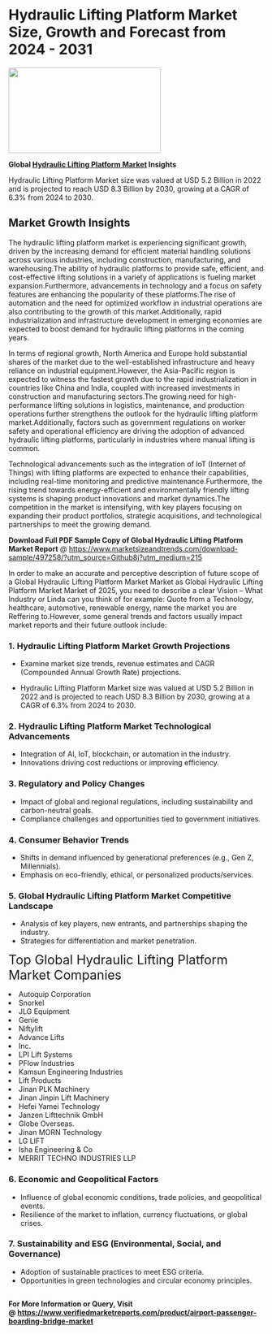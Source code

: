 <H1>Hydraulic Lifting Platform Market Size, Growth and Forecast from 2024 - 2031</H1><img class="aligncenter size-medium wp-image-584254" src="https://thirdeyenews.in/wp-content/uploads/2024/09/Global-Market-Research-300x168.jpeg" alt="" width="300" height="168" /><p><strong>Global&nbsp;<a href="https://www.marketsizeandtrends.com/download-sample/497258/?utm_source=Github8j?utm_medium=215">Hydraulic Lifting Platform Market</a> Insights</strong></p><p>Hydraulic Lifting Platform Market size was valued at USD 5.2 Billion in 2022 and is projected to reach USD 8.3 Billion by 2030, growing at a CAGR of 6.3% from 2024 to 2030.</p><p><h2>Market Growth Insights</h2> <p>The hydraulic lifting platform market is experiencing significant growth, driven by the increasing demand for efficient material handling solutions across various industries, including construction, manufacturing, and warehousing.The ability of hydraulic platforms to provide safe, efficient, and cost-effective lifting solutions in a variety of applications is fueling market expansion.Furthermore, advancements in technology and a focus on safety features are enhancing the popularity of these platforms.The rise of automation and the need for optimized workflow in industrial operations are also contributing to the growth of this market.Additionally, rapid industrialization and infrastructure development in emerging economies are expected to boost demand for hydraulic lifting platforms in the coming years.</p> <p>In terms of regional growth, North America and Europe hold substantial shares of the market due to the well-established infrastructure and heavy reliance on industrial equipment.However, the Asia-Pacific region is expected to witness the fastest growth due to the rapid industrialization in countries like China and India, coupled with increased investments in construction and manufacturing sectors.The growing need for high-performance lifting solutions in logistics, maintenance, and production operations further strengthens the outlook for the hydraulic lifting platform market.Additionally, factors such as government regulations on worker safety and operational efficiency are driving the adoption of advanced hydraulic lifting platforms, particularly in industries where manual lifting is common.</p> <p>Technological advancements such as the integration of IoT (Internet of Things) with lifting platforms are expected to enhance their capabilities, including real-time monitoring and predictive maintenance.Furthermore, the rising trend towards energy-efficient and environmentally friendly lifting systems is shaping product innovations and market dynamics.The competition in the market is intensifying, with key players focusing on expanding their product portfolios, strategic acquisitions, and technological partnerships to meet the growing demand.</p> <p><span class=""><strong>Download Full PDF Sample Copy of Global Hydraulic Lifting Platform Market Report</strong> @ <a href="https://www.marketsizeandtrends.com/download-sample/497258/?utm_source=Github8j?utm_medium=215" target="_blank">https://www.marketsizeandtrends.com/download-sample/497258/?utm_source=Github8j?utm_medium=215</a></span></p><p>In order to make an accurate and perceptive description of future scope of a Global&nbsp;Hydraulic Lifting Platform Market Market as Global&nbsp;Hydraulic Lifting Platform Market Market of 2025, you need to describe a clear Vision &ndash; What Industry or Linda can you think of for example: Quote from a Technology, healthcare, automotive, renewable energy, name the market you are Reffering to.However, some general trends and factors usually impact market reports and their future outlook include:</p><h3>1.&nbsp;<strong>Hydraulic Lifting Platform Market Growth Projections</strong></h3><ul><li>Examine market size trends, revenue estimates and CAGR (Compounded Annual Growth Rate) projections.</li><li><p>Hydraulic Lifting Platform Market size was valued at USD 5.2 Billion in 2022 and is projected to reach USD 8.3 Billion by 2030, growing at a CAGR of 6.3% from 2024 to 2030.</p></li></ul><h3>2.&nbsp;<strong>Hydraulic Lifting Platform Market Technological Advancements</strong></h3><ul><li>Integration of AI, IoT, blockchain, or automation in the industry.</li><li>Innovations driving cost reductions or improving efficiency.</li></ul><h3>3.&nbsp;<strong>Regulatory and Policy Changes</strong></h3><ul><li>Impact of global and regional regulations, including sustainability and carbon-neutral goals.</li><li>Compliance challenges and opportunities tied to government initiatives.</li></ul><h3>4.&nbsp;<strong>Consumer Behavior Trends</strong></h3><ul><li>Shifts in demand influenced by generational preferences (e.g., Gen Z, Millennials).</li><li>Emphasis on eco-friendly, ethical, or personalized products/services.</li></ul><h3>5.&nbsp;<strong>Global Hydraulic Lifting Platform Market Competitive Landscape</strong></h3><ul><li>Analysis of key players, new entrants, and partnerships shaping the industry.</li><li>Strategies for differentiation and market penetration.</li></ul><p data-pm-slice="1 1 []"><span style="color: inherit; font-family: inherit; font-size: 25px;">Top Global Hydraulic Lifting Platform Market Companies</span></p><div class="" data-test-id=""><p><li>Autoquip Corporation</li><li> Snorkel</li><li> JLG Equipment</li><li> Genie</li><li> Niftylift</li><li> Advance Lifts</li><li> Inc.</li><li> LPI Lift Systems</li><li> PFlow Industries</li><li> Kamsun Engineering Industries</li><li> Lift Products</li><li> Jinan PLK Machinery</li><li> Jinan Jinpin Lift Machinery</li><li> Hefei Yamei Technology</li><li> Janzen Lifttechnik GmbH</li><li> Globe Overseas.</li><li> Jinan MORN Technology</li><li> LG LIFT</li><li> Isha Engineering & Co</li><li> MERRIT TECHNO INDUSTRIES LLP</li></p></div><h3>6.&nbsp;<strong>Economic and Geopolitical Factors</strong></h3><ul><li>Influence of global economic conditions, trade policies, and geopolitical events.</li><li>Resilience of the market to inflation, currency fluctuations, or global crises.</li></ul><h3>7.&nbsp;<strong>Sustainability and ESG (Environmental, Social, and Governance)</strong></h3><ul><li>Adoption of sustainable practices to meet ESG criteria.</li><li>Opportunities in green technologies and circular economy principles.</li></ul><h2><strong style="font-size: 14px;">For More Information or Query, Visit @&nbsp;</strong><a style="background-color: #ffffff; font-size: 14px;" href="https://www.marketsizeandtrends.com/report/hydraulic-lifting-platform-market/" target="_blank">https://www.verifiedmarketreports.com/product/airport-passenger-boarding-bridge-market</a></h2>